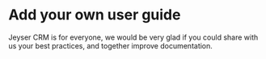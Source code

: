 # Add your own user guide

Jeyser CRM is for everyone, we would be very glad if you could share with us your best practices, and together improve documentation.
